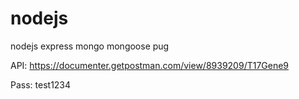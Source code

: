 # nodejs
nodejs express mongo mongoose pug


API: https://documenter.getpostman.com/view/8939209/T17Gene9

Pass: test1234
